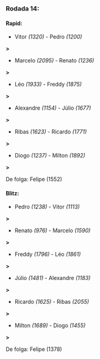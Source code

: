### Rodada 14:

#### Rapid:

* Vitor *(1320)*     -     Pedro *(1200)*

 **>** 
* Marcelo *(2095)*     -     Renato *(1236)*

 **>** 
* Léo *(1933)*     -     Freddy *(1875)*

 **>** 
* Alexandre *(1154)*     -     Júlio *(1677)*

 **>** 
* Ribas *(1623)*     -     Ricardo *(1771)*

 **>** 
* Diogo *(1237)*     -     Milton *(1892)*

 **>** 

De folga: Felipe (1552)

#### Blitz:

* Pedro *(1238)*     -     Vitor *(1113)*

 **>** 
* Renato *(976)*     -     Marcelo *(1590)*

 **>** 
* Freddy *(1796)*     -     Léo *(1861)*

 **>** 
* Júlio *(1481)*     -     Alexandre *(1183)*

 **>** 
* Ricardo *(1625)*     -     Ribas *(2055)*

 **>** 
* Milton *(1689)*     -     Diogo *(1455)*

 **>** 

De folga: Felipe (1378)

